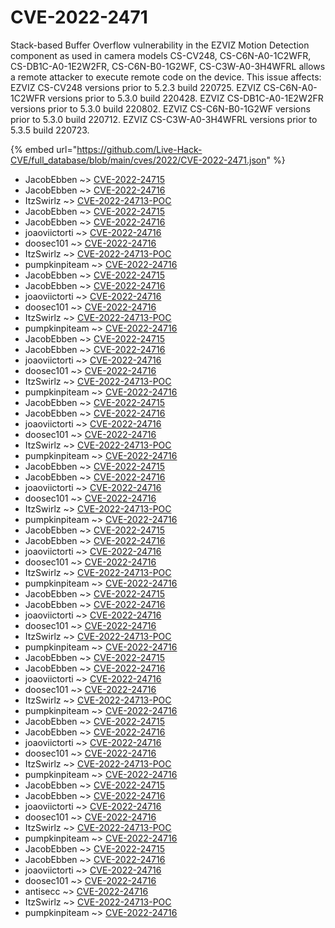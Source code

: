 # CVE-2022-2471

Stack-based Buffer Overflow vulnerability in the EZVIZ Motion Detection component as used in camera models CS-CV248, CS-C6N-A0-1C2WFR, CS-DB1C-A0-1E2W2FR, CS-C6N-B0-1G2WF, CS-C3W-A0-3H4WFRL allows a remote attacker to execute remote code on the device. This issue affects: EZVIZ CS-CV248 versions prior to 5.2.3 build 220725. EZVIZ CS-C6N-A0-1C2WFR versions prior to 5.3.0 build 220428. EZVIZ CS-DB1C-A0-1E2W2FR versions prior to 5.3.0 build 220802. EZVIZ CS-C6N-B0-1G2WF versions prior to 5.3.0 build 220712. EZVIZ CS-C3W-A0-3H4WFRL versions prior to 5.3.5 build 220723.

{% embed url="https://github.com/Live-Hack-CVE/full_database/blob/main/cves/2022/CVE-2022-2471.json" %}


* JacobEbben ~> [CVE-2022-24715](https://www.alice-snow.ru/2022/database/cve-2022-2471/cve-2022-24715-jacobebben)
* JacobEbben ~> [CVE-2022-24716](https://www.alice-snow.ru/2022/database/cve-2022-2471/cve-2022-24716-jacobebben)
* ItzSwirlz ~> [CVE-2022-24713-POC](https://www.alice-snow.ru/2022/database/cve-2022-2471/cve-2022-24713-poc-itzswirlz)
* JacobEbben ~> [CVE-2022-24715](https://www.alice-snow.ru/2022/database/cve-2022-2471/cve-2022-24715-jacobebben)
* JacobEbben ~> [CVE-2022-24716](https://www.alice-snow.ru/2022/database/cve-2022-2471/cve-2022-24716-jacobebben)
* joaoviictorti ~> [CVE-2022-24716](https://www.alice-snow.ru/2022/database/cve-2022-2471/cve-2022-24716-joaoviictorti)
* doosec101 ~> [CVE-2022-24716](https://www.alice-snow.ru/2022/database/cve-2022-2471/cve-2022-24716-doosec101)
* ItzSwirlz ~> [CVE-2022-24713-POC](https://www.alice-snow.ru/2022/database/cve-2022-2471/cve-2022-24713-poc-itzswirlz)
* pumpkinpiteam ~> [CVE-2022-24716](https://www.alice-snow.ru/2022/database/cve-2022-2471/cve-2022-24716-pumpkinpiteam)
* JacobEbben ~> [CVE-2022-24715](https://www.alice-snow.ru/2022/database/cve-2022-2471/cve-2022-24715-jacobebben)
* JacobEbben ~> [CVE-2022-24716](https://www.alice-snow.ru/2022/database/cve-2022-2471/cve-2022-24716-jacobebben)
* joaoviictorti ~> [CVE-2022-24716](https://www.alice-snow.ru/2022/database/cve-2022-2471/cve-2022-24716-joaoviictorti)
* doosec101 ~> [CVE-2022-24716](https://www.alice-snow.ru/2022/database/cve-2022-2471/cve-2022-24716-doosec101)
* ItzSwirlz ~> [CVE-2022-24713-POC](https://www.alice-snow.ru/2022/database/cve-2022-2471/cve-2022-24713-poc-itzswirlz)
* pumpkinpiteam ~> [CVE-2022-24716](https://www.alice-snow.ru/2022/database/cve-2022-2471/cve-2022-24716-pumpkinpiteam)
* JacobEbben ~> [CVE-2022-24715](https://www.alice-snow.ru/2022/database/cve-2022-2471/cve-2022-24715-jacobebben)
* JacobEbben ~> [CVE-2022-24716](https://www.alice-snow.ru/2022/database/cve-2022-2471/cve-2022-24716-jacobebben)
* joaoviictorti ~> [CVE-2022-24716](https://www.alice-snow.ru/2022/database/cve-2022-2471/cve-2022-24716-joaoviictorti)
* doosec101 ~> [CVE-2022-24716](https://www.alice-snow.ru/2022/database/cve-2022-2471/cve-2022-24716-doosec101)
* ItzSwirlz ~> [CVE-2022-24713-POC](https://www.alice-snow.ru/2022/database/cve-2022-2471/cve-2022-24713-poc-itzswirlz)
* pumpkinpiteam ~> [CVE-2022-24716](https://www.alice-snow.ru/2022/database/cve-2022-2471/cve-2022-24716-pumpkinpiteam)
* JacobEbben ~> [CVE-2022-24715](https://www.alice-snow.ru/2022/database/cve-2022-2471/cve-2022-24715-jacobebben)
* JacobEbben ~> [CVE-2022-24716](https://www.alice-snow.ru/2022/database/cve-2022-2471/cve-2022-24716-jacobebben)
* joaoviictorti ~> [CVE-2022-24716](https://www.alice-snow.ru/2022/database/cve-2022-2471/cve-2022-24716-joaoviictorti)
* doosec101 ~> [CVE-2022-24716](https://www.alice-snow.ru/2022/database/cve-2022-2471/cve-2022-24716-doosec101)
* ItzSwirlz ~> [CVE-2022-24713-POC](https://www.alice-snow.ru/2022/database/cve-2022-2471/cve-2022-24713-poc-itzswirlz)
* pumpkinpiteam ~> [CVE-2022-24716](https://www.alice-snow.ru/2022/database/cve-2022-2471/cve-2022-24716-pumpkinpiteam)
* JacobEbben ~> [CVE-2022-24715](https://www.alice-snow.ru/2022/database/cve-2022-2471/cve-2022-24715-jacobebben)
* JacobEbben ~> [CVE-2022-24716](https://www.alice-snow.ru/2022/database/cve-2022-2471/cve-2022-24716-jacobebben)
* joaoviictorti ~> [CVE-2022-24716](https://www.alice-snow.ru/2022/database/cve-2022-2471/cve-2022-24716-joaoviictorti)
* doosec101 ~> [CVE-2022-24716](https://www.alice-snow.ru/2022/database/cve-2022-2471/cve-2022-24716-doosec101)
* ItzSwirlz ~> [CVE-2022-24713-POC](https://www.alice-snow.ru/2022/database/cve-2022-2471/cve-2022-24713-poc-itzswirlz)
* pumpkinpiteam ~> [CVE-2022-24716](https://www.alice-snow.ru/2022/database/cve-2022-2471/cve-2022-24716-pumpkinpiteam)
* JacobEbben ~> [CVE-2022-24715](https://www.alice-snow.ru/2022/database/cve-2022-2471/cve-2022-24715-jacobebben)
* JacobEbben ~> [CVE-2022-24716](https://www.alice-snow.ru/2022/database/cve-2022-2471/cve-2022-24716-jacobebben)
* joaoviictorti ~> [CVE-2022-24716](https://www.alice-snow.ru/2022/database/cve-2022-2471/cve-2022-24716-joaoviictorti)
* doosec101 ~> [CVE-2022-24716](https://www.alice-snow.ru/2022/database/cve-2022-2471/cve-2022-24716-doosec101)
* ItzSwirlz ~> [CVE-2022-24713-POC](https://www.alice-snow.ru/2022/database/cve-2022-2471/cve-2022-24713-poc-itzswirlz)
* pumpkinpiteam ~> [CVE-2022-24716](https://www.alice-snow.ru/2022/database/cve-2022-2471/cve-2022-24716-pumpkinpiteam)
* JacobEbben ~> [CVE-2022-24715](https://www.alice-snow.ru/2022/database/cve-2022-2471/cve-2022-24715-jacobebben)
* JacobEbben ~> [CVE-2022-24716](https://www.alice-snow.ru/2022/database/cve-2022-2471/cve-2022-24716-jacobebben)
* joaoviictorti ~> [CVE-2022-24716](https://www.alice-snow.ru/2022/database/cve-2022-2471/cve-2022-24716-joaoviictorti)
* doosec101 ~> [CVE-2022-24716](https://www.alice-snow.ru/2022/database/cve-2022-2471/cve-2022-24716-doosec101)
* ItzSwirlz ~> [CVE-2022-24713-POC](https://www.alice-snow.ru/2022/database/cve-2022-2471/cve-2022-24713-poc-itzswirlz)
* pumpkinpiteam ~> [CVE-2022-24716](https://www.alice-snow.ru/2022/database/cve-2022-2471/cve-2022-24716-pumpkinpiteam)
* JacobEbben ~> [CVE-2022-24715](https://www.alice-snow.ru/2022/database/cve-2022-2471/cve-2022-24715-jacobebben)
* JacobEbben ~> [CVE-2022-24716](https://www.alice-snow.ru/2022/database/cve-2022-2471/cve-2022-24716-jacobebben)
* joaoviictorti ~> [CVE-2022-24716](https://www.alice-snow.ru/2022/database/cve-2022-2471/cve-2022-24716-joaoviictorti)
* doosec101 ~> [CVE-2022-24716](https://www.alice-snow.ru/2022/database/cve-2022-2471/cve-2022-24716-doosec101)
* ItzSwirlz ~> [CVE-2022-24713-POC](https://www.alice-snow.ru/2022/database/cve-2022-2471/cve-2022-24713-poc-itzswirlz)
* pumpkinpiteam ~> [CVE-2022-24716](https://www.alice-snow.ru/2022/database/cve-2022-2471/cve-2022-24716-pumpkinpiteam)
* JacobEbben ~> [CVE-2022-24715](https://www.alice-snow.ru/2022/database/cve-2022-2471/cve-2022-24715-jacobebben)
* JacobEbben ~> [CVE-2022-24716](https://www.alice-snow.ru/2022/database/cve-2022-2471/cve-2022-24716-jacobebben)
* joaoviictorti ~> [CVE-2022-24716](https://www.alice-snow.ru/2022/database/cve-2022-2471/cve-2022-24716-joaoviictorti)
* doosec101 ~> [CVE-2022-24716](https://www.alice-snow.ru/2022/database/cve-2022-2471/cve-2022-24716-doosec101)
* ItzSwirlz ~> [CVE-2022-24713-POC](https://www.alice-snow.ru/2022/database/cve-2022-2471/cve-2022-24713-poc-itzswirlz)
* pumpkinpiteam ~> [CVE-2022-24716](https://www.alice-snow.ru/2022/database/cve-2022-2471/cve-2022-24716-pumpkinpiteam)
* JacobEbben ~> [CVE-2022-24715](https://www.alice-snow.ru/2022/database/cve-2022-2471/cve-2022-24715-jacobebben)
* JacobEbben ~> [CVE-2022-24716](https://www.alice-snow.ru/2022/database/cve-2022-2471/cve-2022-24716-jacobebben)
* joaoviictorti ~> [CVE-2022-24716](https://www.alice-snow.ru/2022/database/cve-2022-2471/cve-2022-24716-joaoviictorti)
* doosec101 ~> [CVE-2022-24716](https://www.alice-snow.ru/2022/database/cve-2022-2471/cve-2022-24716-doosec101)
* ItzSwirlz ~> [CVE-2022-24713-POC](https://www.alice-snow.ru/2022/database/cve-2022-2471/cve-2022-24713-poc-itzswirlz)
* pumpkinpiteam ~> [CVE-2022-24716](https://www.alice-snow.ru/2022/database/cve-2022-2471/cve-2022-24716-pumpkinpiteam)
* JacobEbben ~> [CVE-2022-24715](https://www.alice-snow.ru/2022/database/cve-2022-2471/cve-2022-24715-jacobebben)
* JacobEbben ~> [CVE-2022-24716](https://www.alice-snow.ru/2022/database/cve-2022-2471/cve-2022-24716-jacobebben)
* joaoviictorti ~> [CVE-2022-24716](https://www.alice-snow.ru/2022/database/cve-2022-2471/cve-2022-24716-joaoviictorti)
* doosec101 ~> [CVE-2022-24716](https://www.alice-snow.ru/2022/database/cve-2022-2471/cve-2022-24716-doosec101)
* antisecc ~> [CVE-2022-24716](https://www.alice-snow.ru/2022/database/cve-2022-2471/cve-2022-24716-antisecc)
* ItzSwirlz ~> [CVE-2022-24713-POC](https://www.alice-snow.ru/2022/database/cve-2022-2471/cve-2022-24713-poc-itzswirlz)
* pumpkinpiteam ~> [CVE-2022-24716](https://www.alice-snow.ru/2022/database/cve-2022-2471/cve-2022-24716-pumpkinpiteam)